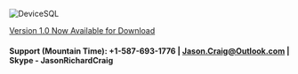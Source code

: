 ![DeviceSQL](https://raw.githubusercontent.com/jasonrichardcraig/devicesql/master/DeviceSQL.png)




[Version 1.0 Now Available for Download](https://github.com/jasonrichardcraig/DeviceSQL/tree/master/Version%201.0 "1.0")


#### Support (Mountain Time): +1-587-693-1776 | Jason.Craig@Outlook.com | Skype - JasonRichardCraig
